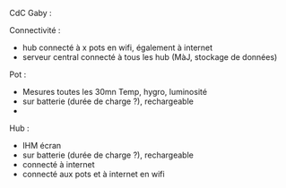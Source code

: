 CdC Gaby :

Connectivité : 
- hub connecté à x pots en wifi, également à internet
- serveur central connecté à tous les hub (MàJ, stockage de données)

Pot :
- Mesures toutes les 30mn Temp, hygro, luminosité
- sur batterie (durée de charge ?), rechargeable
- 

Hub :
- IHM écran
- sur batterie (durée de charge ?), rechargeable
- connecté à internet
- connecté aux pots et à internet en wifi

